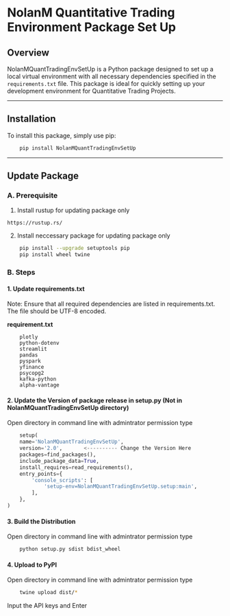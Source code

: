 # NolanM Quantitative Trading Environment Package Set Up

## Overview

NolanMQuantTradingEnvSetUp is a Python package designed to set up a local virtual environment with all necessary dependencies specified in the `requirements.txt` file. This package is ideal for quickly setting up your development environment for Quantitative Trading Projects.

---

## Installation

To install this package, simply use pip:

```python
    pip install NolanMQuantTradingEnvSetUp
```

---

## Update Package
### A. Prerequisite
1. Install rustup for updating package only
```link
https://rustup.rs/
```

2. Install neccessary package for updating package only

```sh
    pip install --upgrade setuptools pip
    pip install wheel twine
```

### B. Steps
#### 1. Update requirements.txt
Note: Ensure that all required dependencies are listed in requirements.txt. The file should be UTF-8 encoded.

<b>requirement.txt</b>

```plaintext
    plotly
    python-dotenv
    streamlit
    pandas
    pyspark
    yfinance
    psycopg2
    kafka-python
    alpha-vantage
```

#### 2. Update the Version of package release in setup.py (Not in NolanMQuantTradingEnvSetUp directory)
Open directory in command line with admintrator permission type

```python
    setup(
    name='NolanMQuantTradingEnvSetUp',
    version='2.0',       <---------- Change the Version Here
    packages=find_packages(),
    include_package_data=True,
    install_requires=read_requirements(),
    entry_points={
        'console_scripts': [
            'setup-env=NolanMQuantTradingEnvSetUp.setup:main',
        ],
    },
)
```


#### 3. Build the Distribution
Open directory in command line with admintrator permission type

```sh
    python setup.py sdist bdist_wheel
```

#### 4. Upload to PyPI
Open directory in command line with admintrator permission type

```sh
    twine upload dist/*
```

Input the API keys and Enter